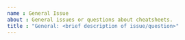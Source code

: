 ```yaml
---
name : General Issue
about : General issues or questions about cheatsheets.
title : "General: <brief description of issue/question>"
---
```


<!-- Please fill out the issue title above. Cheatsheet development happens in bursts so you may not get a response immediately. 
Thank you for taking the time to ask a question or give feedback!

If you're looking to submit a new cheatsheet or a translation, read the contributing guidelines at 
https://github.com/rstudio/cheatsheets/blob/main/.github/CONTRIBUTING.md and submit a pull request.
You do not need to open an issue to do so.

If your question is about using the packages or functions featured in the cheatsheets instead of the cheatsheets themselves, 
please post your question on RStudio Community at https://community.rstudio.com/. 
-->
